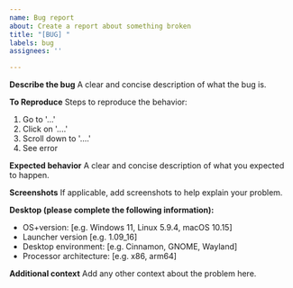 ```yaml
---
name: Bug report
about: Create a report about something broken
title: "[BUG] "
labels: bug
assignees: ''

---
```


**Describe the bug**
A clear and concise description of what the bug is.

**To Reproduce**
Steps to reproduce the behavior:
1. Go to '...'
2. Click on '....'
3. Scroll down to '....'
4. See error

**Expected behavior**
A clear and concise description of what you expected to happen.

**Screenshots**
If applicable, add screenshots to help explain your problem.

**Desktop (please complete the following information):**
 - OS+version: [e.g. Windows 11, Linux 5.9.4, macOS 10.15]
 - Launcher version [e.g. 1.09_16]
 - Desktop environment: [e.g. Cinnamon, GNOME, Wayland]
 - Processor architecture: [e.g. x86, arm64]

**Additional context**
Add any other context about the problem here.
